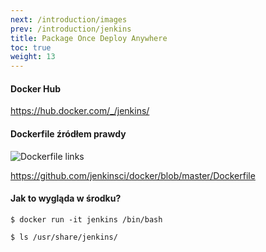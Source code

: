 ```yaml
---
next: /introduction/images
prev: /introduction/jenkins
title: Package Once Deploy Anywhere
toc: true
weight: 13
---
```


#### Docker Hub

https://hub.docker.com/_/jenkins/

#### Dockerfile źródłem prawdy

![Dockerfile links](/img/hub_dockerfile_links.png)

https://github.com/jenkinsci/docker/blob/master/Dockerfile

#### Jak to wygląda w środku?

```
$ docker run -it jenkins /bin/bash 
```

```
$ ls /usr/share/jenkins/
```
